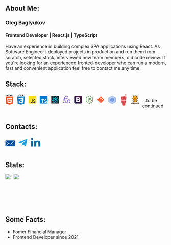 ## About Me:

### Oleg Baglyukov

#### Frontend Developer | React.js | TypeScript

Have an experience in building complex SPA applications using React.
As Software Engineer I deployed projects in production and run them from scratch, selected stack, interviewed new team members, did code review.
If you're looking for an experienced fronted-developer who can run a modern, fast and convenient application feel free to contact me any time.

## Stack:

<div style="display: flex; column-gap: 10px;">
  <a href="">
    <img src="./svg/stack/html5.svg" alt="html" width="40px" height="40px" style="object-fit: contain">
  </a>
  <a href="">
    <img src="./svg/stack/css3.svg" alt="css" width="40px" height="40px" style="object-fit: contain">
  </a>
  <a href="">
    <img src="./svg/stack/javascript.svg" alt="js" width="40px" height="40px" style="object-fit: contain">
  </a>
  <a href="">
    <img src="./svg/stack/typescript.svg" alt="ts" width="40px" height="40px" style="object-fit: contain">
  </a>
  <a href="">
    <img src="./svg/stack/react.svg" alt="react" width="40px" height="40px" style="object-fit: contain">
  </a>
  <a href="">
    <img src="./svg/stack/redux.svg" alt="redux" width="40px" height="40px" style="object-fit: contain">
  </a>
  <a href="">
    <img src="./svg/stack/bootstrap.svg" alt="bootstrap" width="40px" height="40px" style="object-fit: contain">
  </a>
  <a href="">
    <img src="./svg/stack/nodejs.svg" alt="nodejs" width="40px" height="40px" style="object-fit: contain">
  </a>
  <a href="">
    <img src="./svg/stack/git.svg" alt="git" width="40px" height="40px" style="object-fit: contain">
  </a>
  <a href="">
    <img src="./svg/stack/webpack.svg" alt="webpack" width="40px" height="40px" style="object-fit: contain">
  </a>
  <a href="">
    <img src="./svg/stack/gulp.svg" alt="gulp" width="40px" height="40px" style="object-fit: contain">
  </a>
  <a href="">
    <img src="./svg/stack/grunt.svg" alt="grunt" width="40px" height="40px" style="object-fit: contain">
  </a>
  <p>...to be continued</p>
</div>

## Contacts:

<div style="display: flex; column-gap: 10px;">
  <a href="mailto:zerg41@gmail.com">
    <img src="./svg/social/email.svg" alt="email" width="30px" height="45px" style="object-fit: contain">
  </a>
    <a href="https://t.me/baglyukov">
    <img src="./svg/social/telegram.svg" alt="telegram" width="30px" height="40px" style="object-fit: contain">
  </a>
  <a href="https://www.linkedin.com/in/baglyukov/">
    <img src="./svg/social/linkedin.svg" alt="linkedin" width="30px" height="37px" style="object-fit: contain">
  </a>
</div>

## Stats:

<div style="display: flex; column-gap: 10px; height: 100px; width: 100%;">
  <a href="https://github-readme-stats.vercel.app/api?username=zerg41&hide=contribs&show_icons=true&theme=react">
    <img  height="auto" width="auto" src="https://github-readme-stats.vercel.app/api?username=zerg41&hide=contribs&show_icons=true&theme=react" />
  </a>
  <a href="https://github-readme-stats.vercel.app/api/top-langs/?username=zerg41&layout=compact&theme=react">
    <img height="auto" width="auto" src="https://github-readme-stats.vercel.app/api/top-langs/?username=zerg41&layout=compact&theme=react" />
  </a>
</div>

## Some Facts:

- Fomer Financial Manager
- Frontend Developer since 2021
